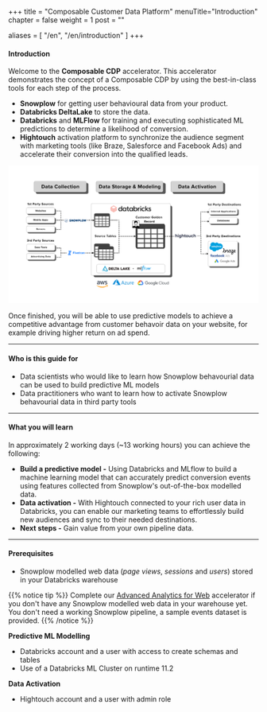 +++ title = "Composable Customer Data Platform" 
menuTitle="Introduction" 
chapter = false 
weight = 1 
post = ""

aliases = [ 
    "/en", 
    "/en/introduction" 
]
+++

#### Introduction

Welcome to the **Composable CDP** accelerator.
This accelerator demonstrates the concept of a Composable CDP by using the best-in-class tools for each step of the process. 
* **Snowplow** for getting user behavioural data from your product.
* **Databricks DeltaLake** to store the data.
* **Databricks** and **MLFlow** for training and executing sophisticated ML predictions to determine a likelihood of conversion.
* **Hightouch** activation platform to synchronize the audience segment with marketing tools (like Braze, Salesforce and Facebook Ads) and accelerate their conversion into the qualified leads. 

![composable_cdp](images/composable_cdp.png)

Once finished, you will be able to use predictive models to achieve a competitive advantage from customer behavoir data on your website, for example driving higher return on ad spend.

***

#### Who is this guide for

- Data scientists who would like to learn how Snowplow behavourial data can be used to build predictive ML models
- Data practitioners who want to learn how to activate Snowplow behavourial data in third party tools

***

#### What you will learn

In approximately 2 working days (~13 working hours) you can achieve the following:
- **Build a predictive model -** Using Databricks and MLflow to build a machine learning model that can accurately predict conversion events using features collected from Snowplow's out-of-the-box modelled data.
- **Data activation -** With Hightouch connected to your rich user data in Databricks, you can enable our marketing teams to effortlessly build new audiences and sync to their needed destinations.
- **Next steps -** Gain value from your own pipeline data.

***

#### Prerequisites

- Snowplow modelled web data (*page views*, *sessions* and *users*) stored in your Databricks warehouse

{{% notice tip %}}
Complete our [Advanced Analytics for Web](https://docs.snowplow.io/advanced-analytics-web-accelerator/en/introduction/) accelerator if you don't have any Snowplow modelled web data in your warehouse yet. You don't need a working Snowplow pipeline, a sample events dataset is provided.
{{% /notice %}}

**Predictive ML Modelling**
- Databricks account and a user with access to create schemas and tables
- Use of a Databricks ML Cluster on runtime 11.2

**Data Activation**
- Hightouch account and a user with admin role
